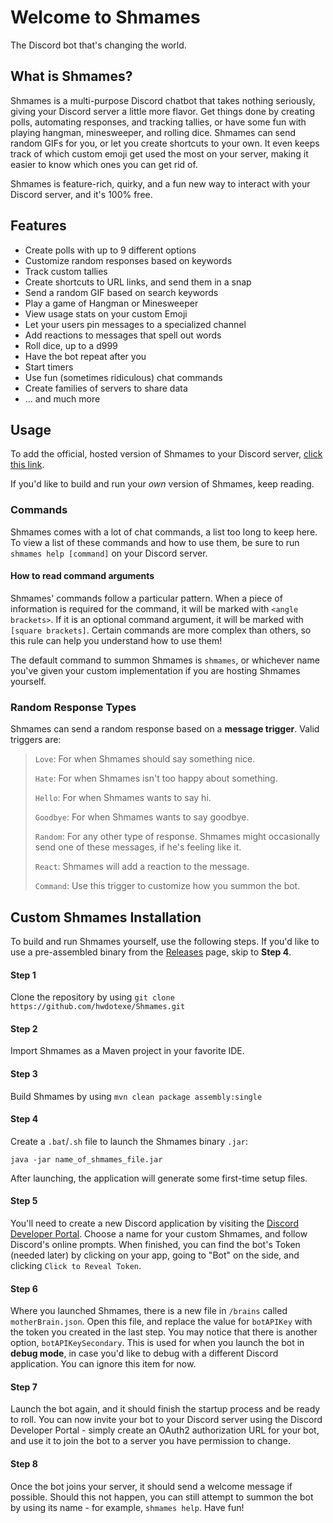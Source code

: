 # Welcome to Shmames
The Discord bot that's changing the world.

## What is Shmames?
Shmames is a multi-purpose Discord chatbot that takes nothing seriously, giving your Discord server a little more flavor.
Get things done by creating polls, automating responses, and tracking tallies, or have some fun with playing
hangman, minesweeper, and rolling dice. Shmames can send random GIFs for you, or let you create
shortcuts to your own. It even keeps track of which custom emoji get used the most on your server,
making it easier to know which ones you can get rid of.

Shmames is feature-rich, quirky, and a fun new way to interact with your Discord server, and it's 100% free.

## Features
* Create polls with up to 9 different options
* Customize random responses based on keywords
* Track custom tallies
* Create shortcuts to URL links, and send them in a snap
* Send a random GIF based on search keywords
* Play a game of Hangman or Minesweeper
* View usage stats on your custom Emoji
* Let your users pin messages to a specialized channel
* Add reactions to messages that spell out words
* Roll dice, up to a d999
* Have the bot repeat after you
* Start timers
* Use fun (sometimes ridiculous) chat commands
* Create families of servers to share data
* ... and much more

## Usage
To add the official, hosted version of Shmames to your Discord server, [click this link](https://discord.com/api/oauth2/authorize?client_id=377639048573091860&permissions=70642752&redirect_uri=https%3A%2F%2Fdiscordapp.com%2Fapi%2Foauth2%2Fauthorize&scope=bot).

If you'd like to build and run your _own_ version of Shmames, keep reading.

### Commands
Shmames comes with a lot of chat commands, a list too long to keep here. To view a list of these commands and how to use
them, be sure to run `shmames help [command]` on your Discord server.

#### How to read command arguments
Shmames' commands follow a particular pattern. When a piece of information is required for the command,
it will be marked with `<angle brackets>`. If it is an optional command argument, it will be marked
with `[square brackets]`. Certain commands are more complex than others, so this rule can help you
understand how to use them!

The default command to summon Shmames is `shmames`, or whichever name you've given your custom implementation if you
are hosting Shmames yourself.

### Random Response Types
Shmames can send a random response based on a **message trigger**. Valid triggers are:

> `Love`: For when Shmames should say something nice.
> 
> `Hate`: For when Shmames isn't too happy about something.
> 
> `Hello`: For when Shmames wants to say hi.
> 
> `Goodbye`: For when Shmames wants to say goodbye.
> 
> `Random`: For any other type of response. Shmames might occasionally send one of these messages, if
he's feeling like it.
> 
> `React`: Shmames will add a reaction to the message.
> 
> `Command`: Use this trigger to customize how you summon the bot.

## Custom Shmames Installation
To build and run Shmames yourself, use the following steps. If you'd like to use a pre-assembled binary from the [Releases](https://github.com/hwdotexe/Shmames/releases)
page, skip to **Step 4**.

#### Step 1
Clone the repository by using `git clone https://github.com/hwdotexe/Shmames.git`

#### Step 2
Import Shmames as a Maven project in your favorite IDE.

#### Step 3
Build Shmames by using `mvn clean package assembly:single`

#### Step 4
Create a `.bat`/`.sh` file to launch the Shmames binary `.jar`:
 
 ```shell script
java -jar name_of_shmames_file.jar
```
 
After launching, the application will generate some first-time setup files.

#### Step 5
You'll need to create a new Discord application by visiting the [Discord Developer Portal](https://discord.com/developers/applications/). Choose
a name for your custom Shmames, and follow Discord's online prompts. When finished, you can find the bot's Token (needed later) by clicking on
your app, going to "Bot" on the side, and clicking `Click to Reveal Token`.

#### Step 6
Where you launched Shmames, there is a new file in `/brains` called `motherBrain.json`. Open this file, and replace the value
for `botAPIKey` with the token you created in the last step. You may notice that there is another option, `botAPIKeySecondary`. This is
used for when you launch the bot in **debug mode**, in case you'd like to debug with a different Discord application. You can ignore
this item for now.

#### Step 7
Launch the bot again, and it should finish the startup process and be ready to roll. You can now invite your bot to your Discord server
using the Discord Developer Portal - simply create an OAuth2 authorization URL for your bot, and use it to join the bot to a server
you have permission to change.

#### Step 8
Once the bot joins your server, it should send a welcome message if possible. Should this not happen, you can still attempt to summon
the bot by using its name - for example, `shmames help`. Have fun!